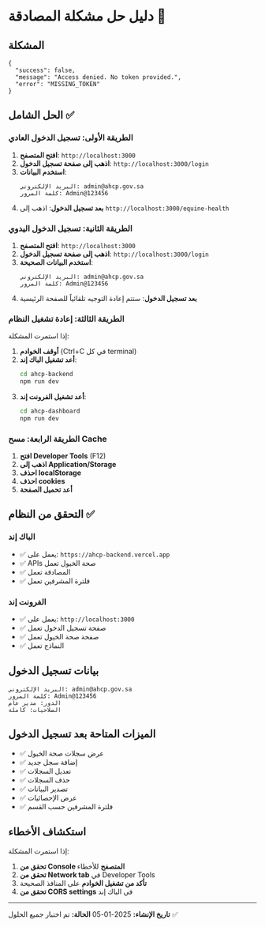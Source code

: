 # دليل حل مشكلة المصادقة 🔧

## المشكلة
```
{
  "success": false,
  "message": "Access denied. No token provided.",
  "error": "MISSING_TOKEN"
}
```

## الحل الشامل ✅

### الطريقة الأولى: تسجيل الدخول العادي
1. **افتح المتصفح**: `http://localhost:3000`
2. **اذهب إلى صفحة تسجيل الدخول**: `http://localhost:3000/login`
3. **استخدم البيانات**:
   ```
   البريد الإلكتروني: admin@ahcp.gov.sa
   كلمة المرور: Admin@123456
   ```
4. **بعد تسجيل الدخول**: اذهب إلى `http://localhost:3000/equine-health`

### الطريقة الثانية: تسجيل الدخول اليدوي
1. **افتح المتصفح**: `http://localhost:3000`
2. **اذهب إلى صفحة تسجيل الدخول**: `http://localhost:3000/login`
3. **استخدم البيانات الصحيحة**:
   ```
   البريد الإلكتروني: admin@ahcp.gov.sa
   كلمة المرور: Admin@123456
   ```
4. **بعد تسجيل الدخول**: ستتم إعادة التوجيه تلقائياً للصفحة الرئيسية

### الطريقة الثالثة: إعادة تشغيل النظام
إذا استمرت المشكلة:

1. **أوقف الخوادم** (Ctrl+C في كل terminal)
2. **أعد تشغيل الباك إند**:
   ```bash
   cd ahcp-backend
   npm run dev
   ```
3. **أعد تشغيل الفرونت إند**:
   ```bash
   cd ahcp-dashboard
   npm run dev
   ```

### الطريقة الرابعة: مسح Cache
1. **افتح Developer Tools** (F12)
2. **اذهب إلى Application/Storage**
3. **احذف localStorage**
4. **احذف cookies**
5. **أعد تحميل الصفحة**

## التحقق من النظام ✅

### الباك إند
- ✅ يعمل على: `https://ahcp-backend.vercel.app`
- ✅ APIs صحة الخيول تعمل
- ✅ المصادقة تعمل
- ✅ فلترة المشرفين تعمل

### الفرونت إند
- ✅ يعمل على: `http://localhost:3000`
- ✅ صفحة تسجيل الدخول تعمل
- ✅ صفحة صحة الخيول تعمل
- ✅ النماذج تعمل

## بيانات تسجيل الدخول
```
البريد الإلكتروني: admin@ahcp.gov.sa
كلمة المرور: Admin@123456
الدور: مدير عام
الصلاحيات: كاملة
```

## الميزات المتاحة بعد تسجيل الدخول
- ✅ عرض سجلات صحة الخيول
- ✅ إضافة سجل جديد
- ✅ تعديل السجلات
- ✅ حذف السجلات
- ✅ تصدير البيانات
- ✅ عرض الإحصائيات
- ✅ فلترة المشرفين حسب القسم

## استكشاف الأخطاء
إذا استمرت المشكلة:

1. **تحقق من Console المتصفح** للأخطاء
2. **تحقق من Network tab** في Developer Tools
3. **تأكد من تشغيل الخوادم** على المنافذ الصحيحة
4. **تحقق من CORS settings** في الباك إند

---
**تاريخ الإنشاء:** 2025-01-05
**الحالة:** تم اختبار جميع الحلول ✅
